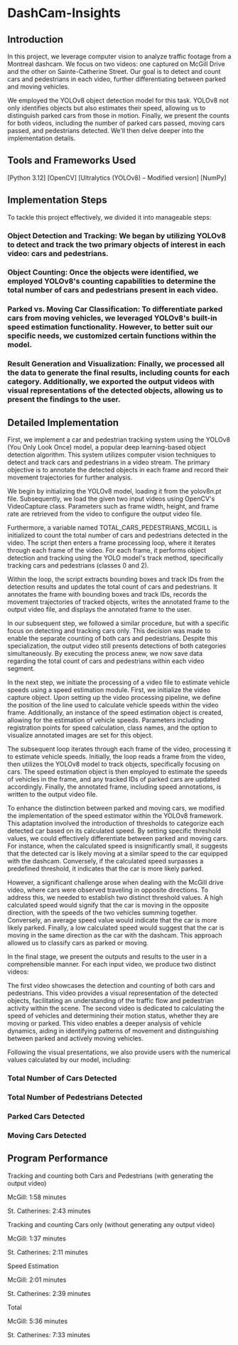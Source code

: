 # DashCam-Insights

## Introduction
In this project, we leverage computer vision to analyze traffic footage from a Montreal dashcam. We focus on two videos: one captured on McGill Drive and the other on Sainte-Catherine Street. Our goal is to detect and count cars and pedestrians in each video, further differentiating between parked and moving vehicles.

We employed the YOLOv8 object detection model for this task. YOLOv8 not only identifies objects but also estimates their speed, allowing us to distinguish parked cars from those in motion. Finally, we present the counts for both videos, including the number of parked cars passed, moving cars passed, and pedestrians detected. We'll then delve deeper into the implementation details.


## Tools and Frameworks Used
[Python 3.12]
[OpenCV]
[Ultralytics (YOLOv8) – Modified version]
[NumPy]


## Implementation Steps
To tackle this project effectively, we divided it into manageable steps: 

### Object Detection and Tracking: We began by utilizing YOLOv8 to detect and track the two primary objects of interest in each video: cars and pedestrians.

### Object Counting: Once the objects were identified, we employed YOLOv8's counting capabilities to determine the total number of cars and pedestrians present in each video.

### Parked vs. Moving Car Classification: To differentiate parked cars from moving vehicles, we leveraged YOLOv8's built-in speed estimation functionality. However, to better suit our specific needs, we customized certain functions within the model.

### Result Generation and Visualization: Finally, we processed all the data to generate the final results, including counts for each category. Additionally, we exported the output videos with visual representations of the detected objects, allowing us to present the findings to the user.


## Detailed Implementation
First, we implement a car and pedestrian tracking system using the YOLOv8 (You Only Look Once) model, a popular deep learning-based object detection algorithm. This system utilizes computer vision techniques to detect and track cars and pedestrians in a video stream. The primary objective is to annotate the detected objects in each frame and record their movement trajectories for further analysis.

We begin by initializing the YOLOv8 model, loading it from the yolov8n.pt file. Subsequently, we load the given two input videos using OpenCV's VideoCapture class. Parameters such as frame width, height, and frame rate are retrieved from the video to configure the output video file.

Furthermore, a variable named TOTAL_CARS_PEDESTRIANS_MCGILL is initialized to count the total number of cars and pedestrians detected in the video. The script then enters a frame processing loop, where it iterates through each frame of the video. For each frame, it performs object detection and tracking using the YOLO model's track method, specifically tracking cars and pedestrians (classes 0 and 2).

Within the loop, the script extracts bounding boxes and track IDs from the detection results and updates the total count of cars and pedestrians. It annotates the frame with bounding boxes and track IDs, records the movement trajectories of tracked objects, writes the annotated frame to the output video file, and displays the annotated frame to the user.

In our subsequent step, we followed a similar procedure, but with a specific focus on detecting and tracking cars only. This decision was made to enable the separate counting of both cars and pedestrians. Despite this specialization, the output video still presents detections of both categories simultaneously. By executing the process anew, we now save data regarding the total count of cars and pedestrians within each video segment.


In the next step, we initiate the processing of a video file to estimate vehicle speeds using a speed estimation module. First, we initialize the video capture object. Upon setting up the video processing pipeline, we define the position of the line used to calculate vehicle speeds within the video frame. Additionally, an instance of the speed estimation object is created, allowing for the estimation of vehicle speeds. Parameters including registration points for speed calculation, class names, and the option to visualize annotated images are set for this object.

The subsequent loop iterates through each frame of the video, processing it to estimate vehicle speeds. Initially, the loop reads a frame from the video, then utilizes the YOLOv8 model to track objects, specifically focusing on cars. The speed estimation object is then employed to estimate the speeds of vehicles in the frame, and any tracked IDs of parked cars are updated accordingly. Finally, the annotated frame, including speed annotations, is written to the output video file.

To enhance the distinction between parked and moving cars, we modified the implementation of the speed estimator within the YOLOv8 framework. This adaptation involved the introduction of thresholds to categorize each detected car based on its calculated speed. By setting specific threshold values, we could effectively differentiate between parked and moving cars. For instance, when the calculated speed is insignificantly small, it suggests that the detected car is likely moving at a similar speed to the car equipped with the dashcam. Conversely, if the calculated speed surpasses a predefined threshold, it indicates that the car is more likely parked.

However, a significant challenge arose when dealing with the McGill drive video, where cars were observed traveling in opposite directions. To address this, we needed to establish two distinct threshold values. A high calculated speed would signify that the car is moving in the opposite direction, with the speeds of the two vehicles summing together. Conversely, an average speed value would indicate that the car is more likely parked. Finally, a low calculated speed would suggest that the car is moving in the same direction as the car with the dashcam. This approach allowed us to classify cars as parked or moving. 

In the final stage, we present the outputs and results to the user in a comprehensible manner. For each input video, we produce two distinct videos: 

The first video showcases the detection and counting of both cars and pedestrians. This video provides a visual representation of the detected objects, facilitating an understanding of the traffic flow and pedestrian activity within the scene.
The second video is dedicated to calculating the speed of vehicles and determining their motion status, whether they are moving or parked. This video enables a deeper analysis of vehicle dynamics, aiding in identifying patterns of movement and distinguishing between parked and actively moving vehicles.

Following the visual presentations, we also provide users with the numerical values calculated by our model, including:

### Total Number of Cars Detected
### Total Number of Pedestrians Detected
### Parked Cars Detected
### Moving Cars Detected


## Program Performance
Tracking and counting both Cars and Pedestrians (with generating the output video)

McGill: 1:58 minutes

St. Catherines: 2:43 minutes

Tracking and counting Cars only (without generating any output video)

McGill: 1:37 minutes

St. Catherines: 2:11 minutes

Speed Estimation

McGill: 2:01 minutes

St. Catherines: 2:39 minutes

Total

McGill: 5:36 minutes

St. Catherines: 7:33 minutes
